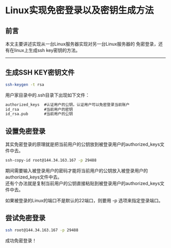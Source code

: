 # Linux实现免密登录以及密钥生成方法


## 前言  

本文主要讲述实现从一台Linux服务器实现对另一台Linux服务器的
免密登录，还有在linux上生成ssh key密钥的方法。

---

## 生成SSH KEY密钥文件

```bash
ssh-keygen -t rsa
```  

用户家目录中的.ssh目录下出现如下文件：

```txt
authorized_keys  #认证用户的公钥，认证用户可以免密登录当前账户
id_rsa           #当前用户的密钥
id_rsa.pub       #当前用户的公钥  
```  

## 设置免密登录

其实免密登录的原理就是把当前用户的公钥放到被登录用户的authorized_keys文件中去。

```bash
ssh-copy-id root@144.34.163.167 -p 29488
```  

期间需要输入被登录用户的密码才能将当前用户的公钥放入被登录用户的authorized_keys文件中去。  
还有个办法就是复制当前用户的公钥直接粘贴到被登录用户的authorized_keys文件中去。

如果被登录的Linux的端口不是默认的22端口，则要用 -p 选项来指定登录端口。  

## 尝试免密登录

```bash
ssh root@144.34.163.167 -p 29488
```  

成功免密登录！  

